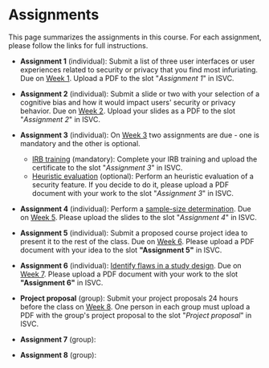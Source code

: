 # Assignments

This page summarizes the assignments in this course. For each assignment, please follow the links for full instructions.

* **Assignment 1** (individual): Submit a list of three user interfaces or user experiences related to security or privacy that you find most infuriating.  Due on [Week 1](/schedule/unit-01.md). Upload a PDF to the slot "*Assignment 1*" in ISVC.

* **Assignment 2** (individual): Submit a slide or two with your selection of a cognitive bias and how it would impact users' security or privacy behavior. Due on [Week 2](/schedule/unit-02.md). Upload your slides as a PDF to the slot "*Assignment 2*" in ISVC.

* **Assignment 3** (individual): On [Week 3](/schedule/unit-03.md) two assignments are due - one is mandatory and the other is optional. 
   * [IRB training](/schedule/unit-03.md) (mandatory): Complete your IRB training and upload the certificate to the slot "*Assignment 3*" in ISVC.
   * [Heuristic evaluation](/assignments/heuristic-evaluation.md) (optional): Perform an heuristic evaluation of a security feature. If you decide to do it, please upload a PDF document with your work to the slot "*Assignment 3*" in ISVC.
   
* **Assignment 4** (individual): Perform a [sample-size determination](/assignments/sample-size.md). Due on [Week 5](/schedule/unit-05.md). Please upload the slides to the slot "*Assignment 4*" in ISVC.

* **Assignment 5** (individual): Submit a proposed course project idea to present it to the rest of the class. Due on [Week 6](/schedule/unit-06.md). Please upload a PDF document with your idea to the slot **"Assignment 5"** in ISVC.

* **Assignment 6** (individual): [Identify flaws in a study design](/assignments/study-design-flaws.md). Due on [Week 7](/schedule/unit-07.md). Please upload a PDF document with your work to the slot **"Assignment 6"** in ISVC.

* **Project proposal** (group): Submit your project proposals 24 hours before the class on [Week 8](../schedule/unit-08.md). One person in each group must upload a PDF with the group's project proposal to the slot "*Project proposal*" in ISVC.

* **Assignment 7** (group): 
* **Assignment 8** (group): 

